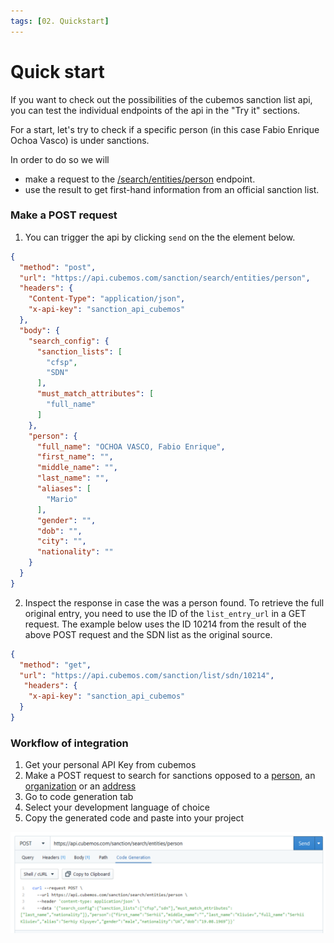 ```yaml
---
tags: [02. Quickstart]
---
```


# Quick start

If you want to check out the possibilities of the cubemos sanction list api, you can test the individual endpoints of the api in the "Try it" sections. 

For a start, let's try to check if a specific person (in this case Fabio Enrique Ochoa Vasco) is under sanctions. 

In order to do so we will

- make a request to the [/search/entities/person](../swagger/sanctions_list.v1.yaml/paths/~1search~1location~1address/post) endpoint.
- use the result to get first-hand information from an official sanction list.

### Make a POST request

1. You can trigger the api by clicking `send` on the the element below.

```json http
{
  "method": "post",
  "url": "https://api.cubemos.com/sanction/search/entities/person",
  "headers": {
    "Content-Type": "application/json",
    "x-api-key": "sanction_api_cubemos"
  },
  "body": {
    "search_config": {
      "sanction_lists": [
        "cfsp",
        "SDN"
      ],
      "must_match_attributes": [
        "full_name"
      ]
    },
    "person": {
      "full_name": "OCHOA VASCO, Fabio Enrique",
      "first_name": "",
      "middle_name": "",
      "last_name": "",
      "aliases": [
        "Mario"
      ],
      "gender": "",
      "dob": "",
      "city": "",
      "nationality": ""
    }
  }
}
```
2. Inspect the response in case the was a person found. To retrieve the full original entry, you need to use the ID of the `list_entry_url` in a GET request. The example below uses the ID 10214 from the result of the above POST request and the SDN list as the original source.

```json http
{
  "method": "get",
  "url": "https://api.cubemos.com/sanction/list/sdn/10214",
   "headers": {
    "x-api-key": "sanction_api_cubemos"
  }
}
```

### Workflow of integration

1. Get your personal API Key from cubemos 
2. Make a POST request to search for sanctions opposed to a [person](../swagger/sanctions_list.v1.yaml/paths/~1search~1entities~1person/post), an [organization](../swagger/sanctions_list.v1.yaml/paths/~1search~1entities~1organization/post) or an [address](../swagger/sanctions_list.v1.yaml/paths/~1search~1location~1address/post)
3. Go to code generation tab
4. Select your development language of choice
5. Copy the generated code and paste into your project

![](../assets/images/codeIntegration.png)


